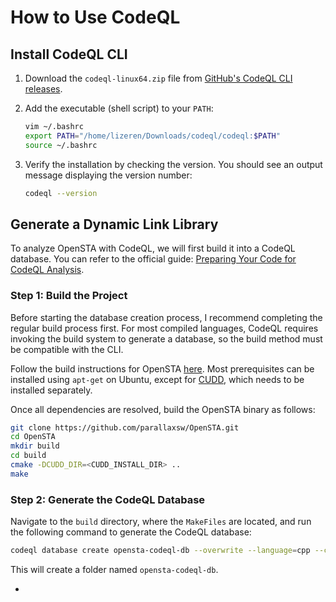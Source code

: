 
# How to Use CodeQL

## Install CodeQL CLI

1.  Download the `codeql-linux64.zip` file from [GitHub's CodeQL CLI releases](https://github.com/github/codeql-cli-binaries/releases).
    
2.  Add the executable (shell script) to your `PATH`:
    
    ```bash
    vim ~/.bashrc
    export PATH="/home/lizeren/Downloads/codeql/codeql:$PATH"
    source ~/.bashrc
    ```
    
3.  Verify the installation by checking the version. You should see an output message displaying the version number:
    
    ```bash
    codeql --version
    ```
    



## Generate a Dynamic Link Library

To analyze OpenSTA with CodeQL, we will first build it into a CodeQL database. You can refer to the official guide: [Preparing Your Code for CodeQL Analysis](https://docs.github.com/en/code-security/codeql-cli/using-the-codeql-cli/creating-codeql-databases).

### Step 1: Build the Project

Before starting the database creation process, I recommend completing the regular build process first. For most compiled languages, CodeQL requires invoking the build system to generate a database, so the build method must be compatible with the CLI.

Follow the build instructions for OpenSTA [here](https://github.com/The-OpenROAD-Project/OpenSTA). Most prerequisites can be installed using `apt-get` on Ubuntu, except for [CUDD](https://github.com/ivmai/cudd), which needs to be installed separately.

Once all dependencies are resolved, build the OpenSTA binary as follows:

```bash
git clone https://github.com/parallaxsw/OpenSTA.git
cd OpenSTA
mkdir build
cd build
cmake -DCUDD_DIR=<CUDD_INSTALL_DIR> ..
make
```

### Step 2: Generate the CodeQL Database

Navigate to the `build` directory, where the `MakeFiles` are located, and run the following command to generate the CodeQL database:

```bash
codeql database create opensta-codeql-db --overwrite --language=cpp --command="make"
```

This will create a folder named `opensta-codeql-db`.

-